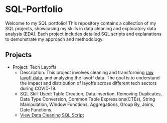 # SQL-Portfolio
Welcome to my SQL portfolio! This repository contains a collection of my SQL projects, showcasing my skills in data cleaning and exploratory data analysis (EDA). Each project includes detailed SQL scripts and explanations to demonstrate my approach and methodology.

## Projects
+ Project: Tech Layoffs
  - Description: This project involves cleaning and transforming [raw layoff data](https://www.kaggle.com/datasets/swaptr/layoffs-2022/data), and analyzing the layoff data. The goal is to understand the impact and distribution of layoffs across different tech sectors during COVID-19.
  - SQL Skill Used: Table Creation, Data Insertion, Removing Duplicates, Data Type Conversion, Common Table Expressions(CTEs), String Manipulation, Window Functions, Aggregations, Group By, Joins, Date Functions.
  - [View Data Cleaning SQL Script](https://github.com/Debraj-Bora/SQL-Portfolio/blob/main/Layoffs/layoffs_Data_Cleaning_Project.sql)
